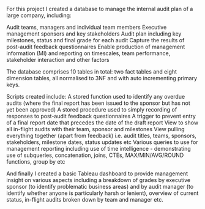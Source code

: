 For this project I created a database to manage the internal audit plan of a large company, including:

Audit teams, managers and individual team members 
Executive management sponsors and key stakeholders 
Audit plan including key milestones, status and final grade for each audit 
Capture the results of post-audit feedback questionnaires
Enable production of management information (MI) and reporting on timescales, team performance, stakeholder interaction and other factors

The database comprises 10 tables in total: two fact tables and eight dimension tables, all normalised to 3NF and with auto incrementing primary keys. 

Scripts created include: 
A stored function used to identify any overdue audits (where the final report has been issued to the sponsor but has not yet been approved)
A stored procedure used to simply recording of responses to post-audit feedback questionnaires 
A trigger to prevent entry of a final report date that precedes the date of the draft report
View to show all in-flight audits with their team, sponsor and milestones
View pulling everything together (apart from feedback) i.e. audit titles, teams, sponsors, stakeholders, milestone dates, status updates etc 
Various queries to use for management reporting including use of time intelligence - demonstrating use of subqueries, concatenation, joins, CTEs, MAX/MIN/AVG/ROUND functions, group by etc 

And finally I created a basic Tableau dashboard to provide management insight on various aspects including a breakdown of grades by executive sponsor (to identify problematic business areas) and by audit manager (to identify whether anyone is particularly harsh or lenient), overview of current status, in-flight audits broken down by team and manager etc. 


